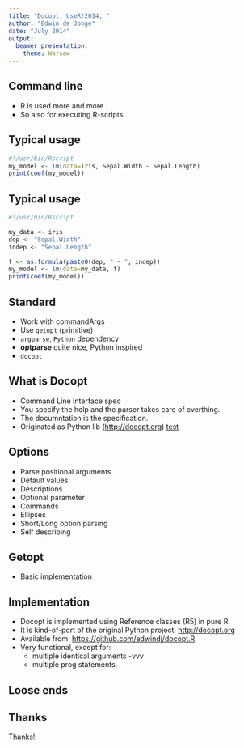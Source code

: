 ```yaml
---
title: "Docopt, UseR!2014, "
author: "Edwin de Jonge"
date: "July 2014"
output:
  beamer_presentation:
    theme: Warsaw
---
```


## Command line

 - R is used more and more
 - So also for executing R-scripts

## Typical usage

```R
#!/usr/bin/Rscript
my_model <- lm(data=iris, Sepal.Width ~ Sepal.Length)
print(coef(my_model))
```

## Typical usage


```r
#!/usr/bin/Rscript

my_data <- iris
dep <- "Sepal.Width"
indep <- "Sepal.Length"

f <- as.formula(paste0(dep, " ~ ", indep))
my_model <- lm(data=my_data, f)
print(coef(my_model))
```
## Standard 
- Work with commandArgs
- Use `getopt` (primitive)
- `argparse`, `Python` dependency
- **optparse** quite nice, Python inspired
- `docopt`

## What is Docopt
- Command Line Interface spec
- You specify the help and the parser takes care of everthing.
- The documntation is the specification.
- Originated as Python lib (http://docopt.org)
  [test](http://docopt.org)
  
## Options

- Parse positional arguments
- Default values
- Descriptions
- Optional parameter
- Commands
- Ellipses
- Short/Long option parsing
- Self describing

## Getopt

- Basic implementation

## Implementation

- Docopt is implemented using Reference classes (R5) in pure R.
- It is kind-of-port of the original Python project: http://docopt.org
- Available from: https://github.com/edwindj/docopt.R
- Very functional, except for:
   - multiple identical arguments -vvv
   - multiple prog statements.

## Loose ends


## Thanks

Thanks!
